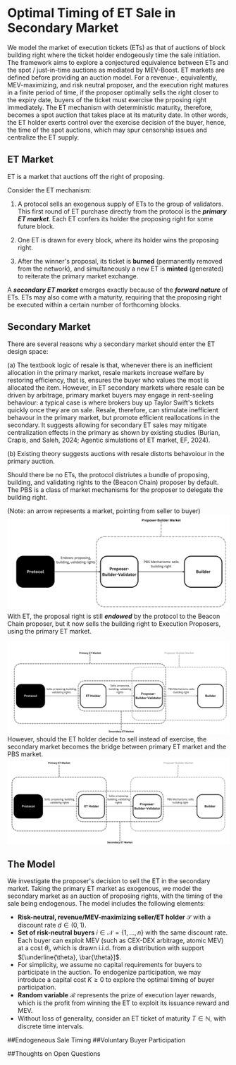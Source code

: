 # Optimal Timing of ET Sale in Secondary Market
We model the market of execution tickets (ETs) as that of auctions of block building right where the ticket holder endogeously time the sale initiation. The framework aims to explore a conjectured equivalence between ETs and the spot / just-in-time auctions as mediated by MEV-Boost. ET markets are defined before providing an auction model. For a revenue-, equivalently, MEV-maximizing, and risk neutral proposer, and the execution right matures in a finite period of time, if the proposer optimally sells the right closer to the expiry date, buyers of the ticket must exercise the prposing right immediately. The ET mechanism with deterministic maturity, therefore, becomes a spot auction that takes place at its maturity date. In other words, the ET holder exerts control over the exercise decision of the buyer, hence, the time of the spot auctions, which may spur censorship issues and centralize the ET supply. 

## ET Market
ET is a market that auctions off the right of proposing. 


Consider the ET mechanism:

1. A protocol sells an exogenous supply of ETs to the group of validators. This first round of ET purchase directly from the protocol is the **_primary ET market_**. Each ET confers its holder the proposing right for some future block.

2. One ET is drawn for every block, where its holder wins the proposing right.

3. After the winner's proposal, its ticket is **burned** (permanently removed from the network), and simultaneously a new ET is **minted** (generated) to reiterate the primary market exchange.

A **_secondary ET market_** emerges exactly because of the **_forward nature_** of ETs. ETs may also come with a maturity, requiring that the proposing right be executed within a certain number of forthcoming blocks.


## Secondary Market
There are several reasons why a secondary market should enter the ET design space: 

(a) The textbook logic of resale is that, whenever there is an inefficient allocation in the primary market, resale markets increase welfare by restoring efficiency, that is, ensures the buyer who values the most is allocated the item. However, in ET secondary markets where resale can be driven by arbitrage, primary  market buyers may engage in rent-seeling behaviour: a typical case is where brokers buy up Taylor Swift's tickets quickly once they are on sale. Resale, therefore, can stimulate inefficient behavour in the primary market, but promote efficient reallocations in the secondary. It suggests allowing for secondary ET sales may mitigate centralization effects in the primary as shown by existing studies (Burian, Crapis, and Saleh, 2024; Agentic simulations of ET market, EF, 2024).

(b) Existing theory suggests auctions with resale distorts behavoiour in the primary auction. 


Should there be no ETs, the protocol distriutes a bundle of proposing, building, and validating rights to the (Beacon Chain) proposer by default. The PBS is a class of market mechanisms for the proposer to delegate the building right. 

(Note: an arrow represents a market, pointing from seller to buyer)
![Diagram of PBS](noET.png "No ET, PBS")
With ET, the proposal right is still **_endowed_** by the protocol to the Beacon Chain proposer, but it now sells the building right to Execution Proposers, using the primary ET market.  


![Diagram of PBS with ET ex ante secondary sale](withET.png "With ET, ex-ante secondary sale, PBS")
However, should the ET holder decide to sell instead of exercise, the secondary market becomes the bridge between primary ET market and the PBS market.
![Diagram of PBS with ET ex post secondary sale](ET_secondary.png "With ET, ex-post secondary sale, PBS")


## The Model

We investigate the proposer's decision to sell the ET in the secondary market. Taking the primary ET market as exogenous, we model the secondary market as an auction of proposing rights, with the timing of the sale being endogenous. The model includes the following elements:

- **Risk-neutral, revenue/MEV-maximizing seller/ET holder** $\mathcal{S}$ with a discount rate $d \in (0,1)$.
- **Set of risk-neutral buyers** $i \in \mathcal{N} = \{1, \ldots, n\}$ with the same discount rate. Each buyer can exploit MEV (such as CEX-DEX arbitrage, atomic MEV) at a cost $\theta_i$, which is drawn i.i.d. from a distribution with support $[\underline{\theta}, \bar{\theta}]$.
- For simplicity, we assume no capital requirements for buyers to participate in the auction. To endogenize participation, we may introduce a capital cost $K \geq 0$ to explore the optimal timing of buyer participation.
- **Random variable** $\mathcal{R}$ represents the prize of execution layer rewards, which is the profit from winning the ET to exploit its issuance reward and MEV.
- Without loss of generality, consider an ET ticket of maturity $T \in \mathbb{N}$, with discrete time intervals.

##Endogeneous Sale Timing
##Voluntary Buyer Participation

##Thoughts on Open Questions
###
